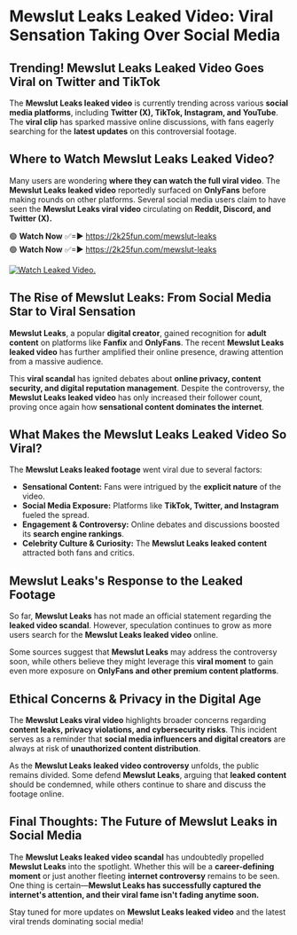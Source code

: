 # Mewslut Leaks Leaked Video: Viral Sensation Taking Over Social Media

## **Trending! Mewslut Leaks Leaked Video Goes Viral on Twitter and TikTok**
The **Mewslut Leaks leaked video** is currently trending across various **social media platforms**, including **Twitter (X), TikTok, Instagram, and YouTube**. The **viral clip** has sparked massive online discussions, with fans eagerly searching for the **latest updates** on this controversial footage.

## **Where to Watch Mewslut Leaks Leaked Video?**
Many users are wondering **where they can watch the full viral video**. The **Mewslut Leaks leaked video** reportedly surfaced on **OnlyFans** before making rounds on other platforms. Several social media users claim to have seen the **Mewslut Leaks viral video** circulating on **Reddit, Discord, and Twitter (X).**

🟢 **Watch Now** ✅=► https://2k25fun.com/mewslut-leaks  
🟢 **Watch Now** ✅=► https://2k25fun.com/mewslut-leaks  

[![Watch Leaked Video.](https://miro.medium.com/v2/resize:fit:828/format:webp/1*cilzJN44JGOrTw9NJCrNHA.gif "Watch Leaked Video")](https://2k25fun.com/mewslut-leaks)

## **The Rise of Mewslut Leaks: From Social Media Star to Viral Sensation**
**Mewslut Leaks**, a popular **digital creator**, gained recognition for **adult content** on platforms like **Fanfix** and **OnlyFans**. The recent **Mewslut Leaks leaked video** has further amplified their online presence, drawing attention from a massive audience.

This **viral scandal** has ignited debates about **online privacy, content security, and digital reputation management**. Despite the controversy, the **Mewslut Leaks leaked video** has only increased their follower count, proving once again how **sensational content dominates the internet**.

## **What Makes the Mewslut Leaks Leaked Video So Viral?**
The **Mewslut Leaks leaked footage** went viral due to several factors:
- **Sensational Content:** Fans were intrigued by the **explicit nature** of the video.
- **Social Media Exposure:** Platforms like **TikTok, Twitter, and Instagram** fueled the spread.
- **Engagement & Controversy:** Online debates and discussions boosted its **search engine rankings**.
- **Celebrity Culture & Curiosity:** The **Mewslut Leaks leaked content** attracted both fans and critics.

## **Mewslut Leaks's Response to the Leaked Footage**
So far, **Mewslut Leaks** has not made an official statement regarding the **leaked video scandal**. However, speculation continues to grow as more users search for the **Mewslut Leaks leaked video** online.

Some sources suggest that **Mewslut Leaks** may address the controversy soon, while others believe they might leverage this **viral moment** to gain even more exposure on **OnlyFans and other premium content platforms**.

## **Ethical Concerns & Privacy in the Digital Age**
The **Mewslut Leaks viral video** highlights broader concerns regarding **content leaks, privacy violations, and cybersecurity risks**. This incident serves as a reminder that **social media influencers and digital creators** are always at risk of **unauthorized content distribution**.

As the **Mewslut Leaks leaked video controversy** unfolds, the public remains divided. Some defend **Mewslut Leaks**, arguing that **leaked content** should be condemned, while others continue to share and discuss the footage online.

## **Final Thoughts: The Future of Mewslut Leaks in Social Media**
The **Mewslut Leaks leaked video scandal** has undoubtedly propelled **Mewslut Leaks** into the spotlight. Whether this will be a **career-defining moment** or just another fleeting **internet controversy** remains to be seen. One thing is certain—**Mewslut Leaks has successfully captured the internet's attention, and their viral fame isn't fading anytime soon.**

Stay tuned for more updates on **Mewslut Leaks leaked video** and the latest viral trends dominating social media!